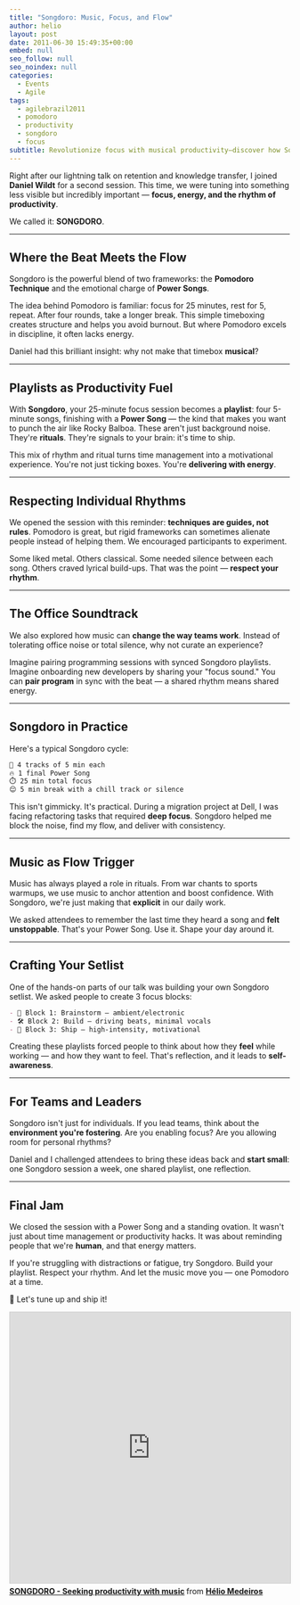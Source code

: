 ```yaml
---
title: "Songdoro: Music, Focus, and Flow"
author: helio
layout: post
date: 2011-06-30 15:49:35+00:00
embed: null
seo_follow: null
seo_noindex: null
categories:
  - Events
  - Agile
tags:
  - agilebrazil2011
  - pomodoro
  - productivity
  - songdoro
  - focus
subtitle: Revolutionize focus with musical productivity—discover how Songdoro transforms Pomodoro cycles into energizing playlists that create shared rhythms and unstoppable flow states
---
```


Right after our lightning talk on retention and knowledge transfer, I joined **Daniel Wildt** for a second session. This time, we were tuning into something less visible but incredibly important — **focus, energy, and the rhythm of productivity**.

We called it: **SONGDORO**.

---

## Where the Beat Meets the Flow

Songdoro is the powerful blend of two frameworks: the **Pomodoro Technique** and the emotional charge of **Power Songs**.

The idea behind Pomodoro is familiar: focus for 25 minutes, rest for 5, repeat. After four rounds, take a longer break. This simple timeboxing creates structure and helps you avoid burnout. But where Pomodoro excels in discipline, it often lacks energy.

Daniel had this brilliant insight: why not make that timebox **musical**?

---

## Playlists as Productivity Fuel

With **Songdoro**, your 25-minute focus session becomes a **playlist**: four 5-minute songs, finishing with a **Power Song** — the kind that makes you want to punch the air like Rocky Balboa. These aren't just background noise. They're **rituals**. They're signals to your brain: it's time to ship.

This mix of rhythm and ritual turns time management into a motivational experience. You're not just ticking boxes. You're **delivering with energy**.

---

## Respecting Individual Rhythms

We opened the session with this reminder: **techniques are guides, not rules**. Pomodoro is great, but rigid frameworks can sometimes alienate people instead of helping them. We encouraged participants to experiment.

Some liked metal. Others classical. Some needed silence between each song. Others craved lyrical build-ups. That was the point — **respect your rhythm**.

---

## The Office Soundtrack

We also explored how music can **change the way teams work**. Instead of tolerating office noise or total silence, why not curate an experience?

Imagine pairing programming sessions with synced Songdoro playlists. Imagine onboarding new developers by sharing your "focus sound." You can **pair program** in sync with the beat — a shared rhythm means shared energy.

---

## Songdoro in Practice

Here's a typical Songdoro cycle:

```bash
🎵 4 tracks of 5 min each
🔥 1 final Power Song
⏱️ 25 min total focus
😌 5 min break with a chill track or silence
```

This isn't gimmicky. It's practical. During a migration project at Dell, I was facing refactoring tasks that required **deep focus**. Songdoro helped me block the noise, find my flow, and deliver with consistency.

---

## Music as Flow Trigger

Music has always played a role in rituals. From war chants to sports warmups, we use music to anchor attention and boost confidence. With Songdoro, we're just making that **explicit** in our daily work.

We asked attendees to remember the last time they heard a song and **felt unstoppable**. That's your Power Song. Use it. Shape your day around it.

---

## Crafting Your Setlist

One of the hands-on parts of our talk was building your own Songdoro setlist. We asked people to create 3 focus blocks:

```markdown
- 🧠 Block 1: Brainstorm — ambient/electronic
- 🛠️ Block 2: Build — driving beats, minimal vocals
- 🚀 Block 3: Ship — high-intensity, motivational
```

Creating these playlists forced people to think about how they **feel** while working — and how they want to feel. That's reflection, and it leads to **self-awareness**.

---

## For Teams and Leaders

Songdoro isn't just for individuals. If you lead teams, think about the **environment you're fostering**. Are you enabling focus? Are you allowing room for personal rhythms?

Daniel and I challenged attendees to bring these ideas back and **start small**: one Songdoro session a week, one shared playlist, one reflection.

---

## Final Jam

We closed the session with a Power Song and a standing ovation. It wasn't just about time management or productivity hacks. It was about reminding people that we're **human**, and that energy matters.

If you're struggling with distractions or fatigue, try Songdoro. Build your playlist. Respect your rhythm. And let the music move you — one Pomodoro at a time.

🎸 Let's tune up and ship it!

<iframe src="https://www.slideshare.net/slideshow/embed_code/key/gIwIaAYeorJiC1?startSlide=1" width="597" height="486" frameborder="0" marginwidth="0" marginheight="0" scrolling="no" style="border:1px solid #CCC; border-width:1px; margin-bottom:5px;max-width: 100%;" allowfullscreen></iframe> <div style="margin-bottom:5px"><strong> <a href="https://www.slideshare.net/slideshow/songdoro-seeking-productivity-with-music/8569838" title="SONGDORO - Seeking productivity with music" target="_blank">SONGDORO - Seeking productivity with music</a> </strong> from <strong> <a href="https://www.slideshare.net/heliomedeiros" target="_blank">Hélio Medeiros</a> </strong></div>
